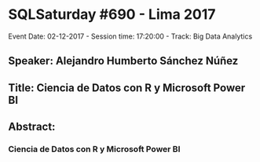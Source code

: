 # SQLSaturday #690 - Lima 2017
Event Date: 02-12-2017 - Session time: 17:20:00 - Track: Big Data  Analytics
## Speaker: Alejandro Humberto Sánchez Núñez
## Title: Ciencia de Datos con R y Microsoft Power BI
## Abstract:
### Ciencia de Datos con R y Microsoft Power BI
